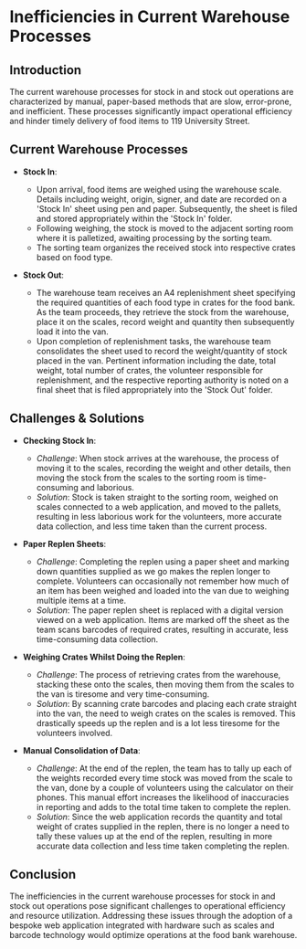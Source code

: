 # Inefficiencies in Current Warehouse Processes

## Introduction

The current warehouse processes for stock in and stock out operations are characterized by manual, paper-based methods that are slow, error-prone, and inefficient. These processes significantly impact operational efficiency and hinder timely delivery of food items to 119 University Street.

## Current Warehouse Processes

- **Stock In**:
   - Upon arrival, food items are weighed using the warehouse scale. Details including weight, origin, signer, and date are recorded on a 'Stock In' sheet using pen and paper. Subsequently, the sheet is filed and stored appropriately within the 'Stock In' folder.
   - Following weighing, the stock is moved to the adjacent sorting room where it is palletized, awaiting processing by the sorting team.
   - The sorting team organizes the received stock into respective crates based on food type.

- **Stock Out**:
   - The warehouse team receives an A4 replenishment sheet specifying the required quantities of each food type in crates for the food bank. As the team proceeds, they retrieve the stock from the warehouse, place it on the scales, record weight and quantity then subsequently load it into the van.
   - Upon completion of replenishment tasks, the warehouse team consolidates the sheet used to record the weight/quantity of stock placed in the van. Pertinent information including the date, total weight, total number of crates, the volunteer responsible for replenishment, and the respective reporting authority is noted on a final sheet that is filed appropriately into the 'Stock Out' folder.

## Challenges & Solutions

- **Checking Stock In**:
  - *Challenge*: When stock arrives at the warehouse, the process of moving it to the scales, recording the weight and other details, then moving the stock from the scales to the sorting room is time-consuming and laborious.
  - *Solution*: Stock is taken straight to the sorting room, weighed on scales connected to a web application, and moved to the pallets, resulting in less laborious work for the volunteers, more accurate data collection, and less time taken than the current process.

- **Paper Replen Sheets**:
  - *Challenge*: Completing the replen using a paper sheet and marking down quantities supplied as we go makes the replen longer to complete. Volunteers can occasionally not remember how much of an item has been weighed and loaded into the van due to weighing multiple items at a time.
  - *Solution*: The paper replen sheet is replaced with a digital version viewed on a web application. Items are marked off the sheet as the team scans barcodes of required crates, resulting in accurate, less time-consuming data collection.

- **Weighing Crates Whilst Doing the Replen**:
  - *Challenge*: The process of retrieving crates from the warehouse, stacking these onto the scales, then moving them from the scales to the van is tiresome and very time-consuming.
  - *Solution*: By scanning crate barcodes and placing each crate straight into the van, the need to weigh crates on the scales is removed. This drastically speeds up the replen and is a lot less tiresome for the volunteers involved.

- **Manual Consolidation of Data**:
  - *Challenge*: At the end of the replen, the team has to tally up each of the weights recorded every time stock was moved from the scale to the van, done by a couple of volunteers using the calculator on their phones. This manual effort increases the likelihood of inaccuracies in reporting and adds to the total time taken to complete the replen.
  - *Solution*: Since the web application records the quantity and total weight of crates supplied in the replen, there is no longer a need to tally these values up at the end of the replen, resulting in more accurate data collection and less time taken completing the replen.


## Conclusion

The inefficiencies in the current warehouse processes for stock in and stock out operations pose significant challenges to operational efficiency and resource utilization. Addressing these issues through the adoption of a bespoke web application integrated with hardware such as scales and barcode technology would optimize operations at the food bank warehouse.
